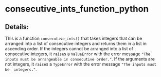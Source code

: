 # consecutive_ints_function_python
## Details:

This is a function `consecutive_ints()` that takes integers that can be arranged into a list of consecutive integers and returns them in a list in ascending order. If the integers cannot be arranged into a list of consecutive integers, it `raise`s a `ValueError` with the error message `"The inputs must be arrangeable in consecutive order."`. If the arguments are not integers, it `raise`s a `TypeError` with the error message `"The inputs must be  integers."`.
